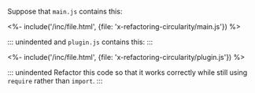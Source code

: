 Suppose that `main.js` contains this:

<%- include('/inc/file.html', {file: 'x-refactoring-circularity/main.js'}) %>

::: unindented
and `plugin.js` contains this:
:::

<%- include('/inc/file.html', {file: 'x-refactoring-circularity/plugin.js'}) %>

::: unindented
Refactor this code so that it works correctly while still using `require` rather than `import`.
:::
